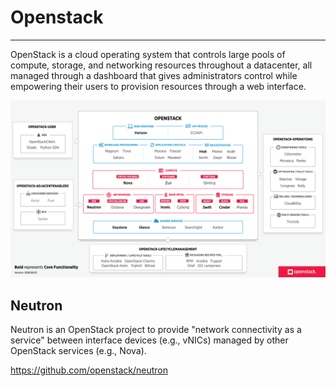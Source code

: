 # Openstack

---

OpenStack is a cloud operating system that controls large pools of compute, storage, and networking resources throughout a datacenter, all managed through a dashboard that gives administrators control while empowering their users to provision resources through a web interface.

![image](../../media/Cloud-Others-Openstack-image1.png)

## Neutron

Neutron is an OpenStack project to provide "network connectivity as a service" between interface devices (e.g., vNICs) managed by other OpenStack services (e.g., Nova).

<https://github.com/openstack/neutron>
